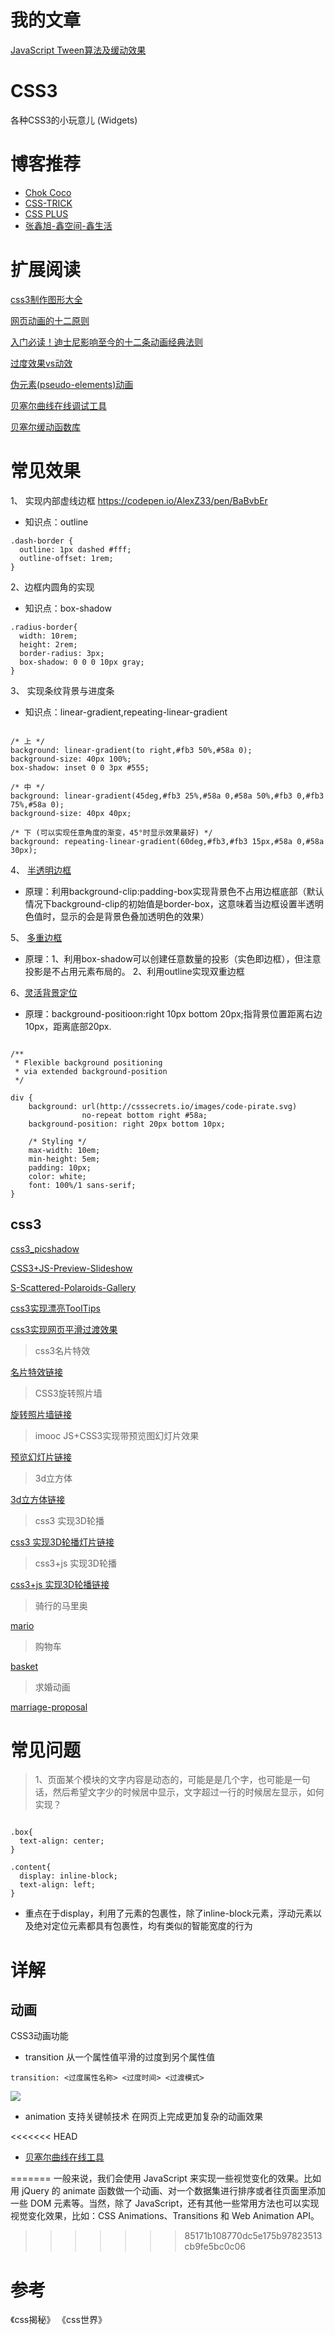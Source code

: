 ﻿# 我的文章
[JavaScript Tween算法及缓动效果](https://segmentfault.com/a/1190000018945889)

# CSS3

各种CSS3的小玩意儿 (Widgets)

# 博客推荐

- [Chok Coco](https://www.cnblogs.com/coco1s)
- [CSS-TRICK](https://css-tricks.com/)
- [CSS PLUS](https://www.w3cplus.com/CSS3?page=4)
- [张鑫旭-鑫空间-鑫生活](https://www.zhangxinxu.com/wordpress/)

# 扩展阅读

[css3制作图形大全](http://www.jqhtml.com/8045.html)

[网页动画的十二原则](https://cssanimation.rocks/cn/principles/)

[入门必读！迪士尼影响至今的十二条动画经典法则](https://www.zcool.com.cn/article/ZNDI1ODAw.html)

[过度效果vs动效](https://cssanimation.rocks/cn/transition-vs-animation/)

[伪元素(pseudo-elements)动画](https://cssanimation.rocks/cn/pseudo-elements/)

[贝塞尔曲线在线调试工具](https://cubic-bezier.com/#.17,.67,.83,.67)

[贝塞尔缓动函数库](https://easings.net/)
# 常见效果

1、 实现内部虚线边框
https://codepen.io/AlexZ33/pen/BaBvbEr

- 知识点：outline

````
.dash-border {
  outline: 1px dashed #fff;
  outline-offset: 1rem;
}

````

2、边框内圆角的实现

- 知识点：box-shadow

```
.radius-border{
  width: 10rem;
  height: 2rem;
  border-radius: 3px;
  box-shadow: 0 0 0 10px gray;
}

````

3、 实现条纹背景与进度条

- 知识点：linear-gradient,repeating-linear-gradient

````

/* 上 */
background: linear-gradient(to right,#fb3 50%,#58a 0);
background-size: 40px 100%;
box-shadow: inset 0 0 3px #555;

/* 中 */
background: linear-gradient(45deg,#fb3 25%,#58a 0,#58a 50%,#fb3 0,#fb3 75%,#58a 0);
background-size: 40px 40px;

/* 下 (可以实现任意角度的渐变，45°时显示效果最好) */
background: repeating-linear-gradient(60deg,#fb3,#fb3 15px,#58a 0,#58a 30px);

````

4、 [半透明边框](https://codepen.io/AlexZ33/pen/rNBPGOj
)

- 原理：利用background-clip:padding-box实现背景色不占用边框底部（默认情况下background-clip的初始值是border-box，这意味着当边框设置半透明色值时，显示的会是背景色叠加透明色的效果）

5、 [多重边框](http://dabblet.com/gist/525eb8e9cdade71723c1)

- 原理：1、利用box-shadow可以创建任意数量的投影（实色即边框），但注意投影是不占用元素布局的。 2、利用outline实现双重边框

6、[灵活背景定位](http://dabblet.com/gist/0f226e63595d1bef88cb)

- 原理：background-positioon:right 10px bottom 20px;指背景位置距离右边10px，距离底部20px.

````

/**
 * Flexible background positioning
 * via extended background-position
 */

div {
	background: url(http://csssecrets.io/images/code-pirate.svg)
	            no-repeat bottom right #58a;
	background-position: right 20px bottom 10px;
	
	/* Styling */
	max-width: 10em;
	min-height: 5em;
	padding: 10px;
	color: white;
	font: 100%/1 sans-serif;
}

````

## css3
[css3_picshadow](https://alexz33.github.io/CSS3_demo/css3_picshadow.html)

[CSS3+JS-Preview-Slideshow](https://alexz33.github.io/CSS3_demo/CSS3+JS-Preview-Slideshow/index.html)

[S-Scattered-Polaroids-Gallery](https://alexz33.github.io/CSS3_demo/CSS3+JS-Scattered-Polaroids-Gallery/index.html)

[css3实现漂亮ToolTips](https://alexz33.github.io/CSS3_demo/css3实现漂亮ToolTips.html)

[css3实现网页平滑过渡效果](https://alexz33.github.io/CSS3_demo/css3实现网页平滑过渡效果.html)

>css3名片特效


[名片特效链接](https://alexz33.github.io/CSS3_demo/css3名片特效.html)


>CSS3旋转照片墙



[旋转照片墙链接](https://alexz33.github.io/CSS3_demo/CSS3旋转照片墙.html)



>imooc JS+CSS3实现带预览图幻灯片效果<br>


[预览幻灯片链接](https://alexz33.github.io/CSS3_demo/CSS3+JS-Preview-Slideshow/index.html)


> 3d立方体

[3d立方体链接](https://alexz33.github.io/CSS3_demo/3dRect.html)

>css3 实现3D轮播


[css3 实现3D轮播灯片链接](https://alexz33.github.io/CSS3_demo/css3实现3D轮播.html)


> css3+js 实现3D轮播

[css3+js 实现3D轮播链接](https://alexz33.github.io/CSS3_demo/css3+js实现3D轮播.html)


> 骑行的马里奥

[mario](https://alexz33.github.io/CSS3_demo/mario/index.html)

> 购物车

[basket](https://alexz33.github.io/CSS3_demo/basket/index.html)

> 求婚动画

[marriage-proposal](https://alexz33.github.io/CSS3_demo/marriage-proposal/index.html)

# 常见问题
> 1、页面某个模块的文字内容是动态的，可能是是几个字，也可能是一句话，然后希望文字少的时候居中显示，文字超过一行的时候居左显示，如何实现？

````

.box{
  text-align: center;
}

.content{
  display: inline-block;
  text-align: left;
}
````

- 重点在于display，利用了元素的包裹性，除了inline-block元素，浮动元素以及绝对定位元素都具有包裹性，均有类似的智能宽度的行为




# 详解

## 动画

CSS3动画功能

- transition  从一个属性值平滑的过度到另个属性值
```
transition: <过度属性名称> <过度时间> <过渡模式>

```

![](http://on891bjlf.bkt.clouddn.com/css3/5.png)

- animation  支持关键帧技术 在网页上完成更加复杂的动画效果

<<<<<<< HEAD
- [贝塞尔曲线在线工具](https://cubic-bezier.com/#.17,.67,.83,.67)


=======
一般来说，我们会使用 JavaScript 来实现一些视觉变化的效果。比如用 jQuery 的 animate 函数做一个动画、对一个数据集进行排序或者往页面里添加一些 DOM 元素等。当然，除了 JavaScript，还有其他一些常用方法也可以实现视觉变化效果，比如：CSS Animations、Transitions 和 Web Animation API。
>>>>>>> 85171b108770dc5e175b97823513cb9fe5bc0c06



# 参考

《css揭秘》
《css世界》




